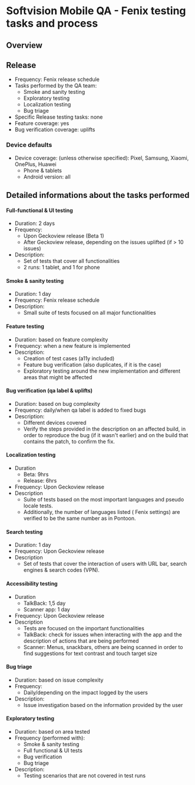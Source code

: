 Softvision Mobile QA - Fenix testing tasks and process
=============

Overview
--------

## Release
- Frequency: Fenix release schedule
- Tasks performed by the QA team:
  - Smoke and sanity testing
  - Exploratory testing
  - Localization testing
  - Bug triage
- Specific Release testing tasks: none
- Feature coverage: yes
- Bug verification coverage: uplifts

### Device defaults
- Device coverage: (unless otherwise specified): Pixel, Samsung, Xiaomi, OnePlus, Huawei
  - Phone & tablets
  - Android version: all

## Detailed informations about the tasks performed

#### Full-functional & UI testing
- Duration: 2 days
- Frequency:
  - Upon Geckoview release (Beta 1)
  - After Geckoview release, depending on the issues uplifted (if > 10 issues)
- Description:
  - Set of tests that cover all functionalities
  - 2 runs: 1 tablet, and 1 for phone

#### Smoke & sanity testing
- Duration: 1 day
- Frequency: Fenix release schedule
- Description:
  - Small suite of tests focused on all major functionalities

#### Feature testing
- Duration: based on feature complexity
- Frequency: when a new feature is implemented
- Description:
  - Creation of test cases (a11y included)
  - Feature bug verification (also duplicates, if it is the case)
  - Exploratory testing around the new implementation and different areas that might be affected

#### Bug verification (qa label & uplifts)
- Duration: based on bug complexity
- Frequency: daily/when qa label is added to fixed bugs
- Description:
  - Different devices covered
  - Verify the steps provided in the description on an affected build, in order to reproduce the bug (if it wasn't earlier) and on the build that contains the patch, to confirm the fix.

#### Localization testing
- Duration
  - Beta: 9hrs
  - Release: 6hrs
- Frequency: Upon Geckoview release
- Description
  - Suite of tests based on the most important languages and pseudo locale tests.
  - Additionally, the number of languages listed ( Fenix settings) are verified to be the same number as in Pontoon.

#### Search testing
- Duration: 1 day
- Frequency: Upon Geckoview release
- Description
  - Set of tests that cover the interaction of users with URL bar, search engines & search codes (VPN).

#### Accessibility testing
- Duration
  - TalkBack: 1,5 day
  - Scanner app: 1 day
- Frequency: Upon Geckoview release
- Description
  - Tests are focused on the important functionalities
  - TalkBack: check for issues when interacting with the app and the description of actions that are being performed
  - Scanner: Menus, snackbars, others are being scanned in order to find suggestions for text contrast and touch target size

#### Bug triage
- Duration: based on issue complexity
- Frequency:
  - Daily/depending on the impact logged by the users
- Description:
  - Issue investigation based on the information provided by the user

#### Exploratory testing
- Duration: based on area tested
- Frequency (performed with):
  - Smoke & sanity testing
  - Full functional & UI tests
  - Bug verification
  - Bug triage
- Description:
  - Testing scenarios that are not covered in test runs
